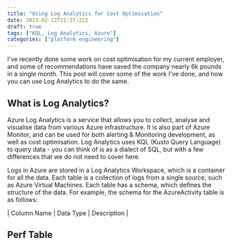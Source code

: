 ```yaml
---
title: "Using Log Analytics for Cost Optimisation"
date: 2023-02-22T21:37:22Z
draft: true
tags: ["KQL, Log Analytics, Azure"]
categories: ["platform engineering"]
---
```


I've recently done some work on cost optimisation for my current employer, and some of recommendations have saved the company nearly 6k pounds in a single month. This post will cover some of the work I've done, and how you can use Log Analytics to do the same.

## What is Log Analytics?

Azure Log Analytics is a service that allows you to collect, analyse and visualise data from various Azure infrastructure. It is also part of Azure Monitor, and can be used for both alerting & Monitoring development, as well as cost optimisation. Log Analytics uses KQL (Kusto Query Language) to query data - you can think of is as a dialect of SQL, but with a few differences that we do not need to cover here.

Logs in Azure are stored in a Log Analytics Workspace, which is a container for all the data. Each table is a collection of logs from a single source, such as Azure Virtual Machines. Each table has a schema, which defines the structure of the data. For example, the schema for the AzureActivity table is as follows: 

| Column Name | Data Type | Description |

## Perf Table